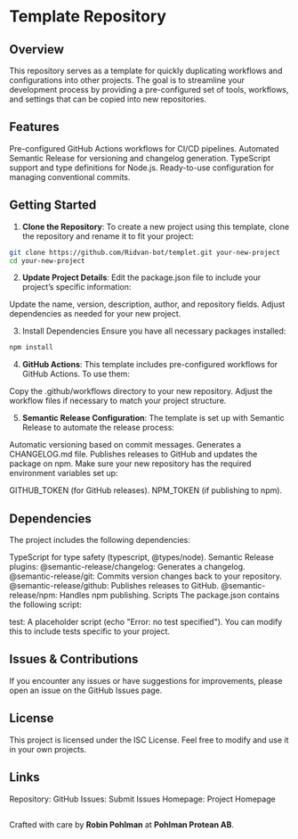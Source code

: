 # Template Repository

## Overview
This repository serves as a template for quickly duplicating workflows and configurations into other projects. The goal is to streamline your development process by providing a pre-configured set of tools, workflows, and settings that can be copied into new repositories.

## Features
Pre-configured GitHub Actions workflows for CI/CD pipelines.
Automated Semantic Release for versioning and changelog generation.
TypeScript support and type definitions for Node.js.
Ready-to-use configuration for managing conventional commits.

## Getting Started
1. **Clone the Repository**:
To create a new project using this template, clone the repository and rename it to fit your project:

```bash
git clone https://github.com/Ridvan-bot/templet.git your-new-project
cd your-new-project
```

2. **Update Project Details**:
Edit the package.json file to include your project’s specific information:

Update the name, version, description, author, and repository fields.
Adjust dependencies as needed for your new project.

3. Install Dependencies
Ensure you have all necessary packages installed:

```bash
npm install
```

4. **GitHub Actions**:
This template includes pre-configured workflows for GitHub Actions. To use them:

Copy the .github/workflows directory to your new repository.
Adjust the workflow files if necessary to match your project structure.

5. **Semantic Release Configuration**:
The template is set up with Semantic Release to automate the release process:

Automatic versioning based on commit messages.
Generates a CHANGELOG.md file.
Publishes releases to GitHub and updates the package on npm.
Make sure your new repository has the required environment variables set up:

GITHUB_TOKEN (for GitHub releases).
NPM_TOKEN (if publishing to npm).

## Dependencies
The project includes the following dependencies:

TypeScript for type safety (typescript, @types/node).
Semantic Release plugins:
@semantic-release/changelog: Generates a changelog.
@semantic-release/git: Commits version changes back to your repository.
@semantic-release/github: Publishes releases to GitHub.
@semantic-release/npm: Handles npm publishing.
Scripts
The package.json contains the following script:

test: A placeholder script (echo "Error: no test specified").
You can modify this to include tests specific to your project.

## Issues & Contributions
If you encounter any issues or have suggestions for improvements, please open an issue on the GitHub Issues page.

## License
This project is licensed under the ISC License. Feel free to modify and use it in your own projects.

## Links
Repository: GitHub
Issues: Submit Issues
Homepage: Project Homepage

##
Crafted with care by **Robin Pohlman** at **Pohlman Protean AB**.